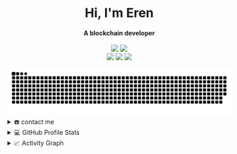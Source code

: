 <div align="center">
<h1 align="center">Hi, I'm Eren</h1>
<h4 align="center">A blockchain developer</h4>
<p>
<div align="center">
  <img src="https://img.shields.io/badge/-Solidity-660099?style=for-the-badge&logo=solidity&logoColor=ffffff&labelColor=282828">
  <img src="https://img.shields.io/badge/-NodeJS-660099?style=for-the-badge&logo=nodejs&logoColor=ffffff&labelColor=282828"><br/>
  <img src="https://img.shields.io/badge/-HTML-c58545?style=for-the-badge&logo=html5&logoColor=c58545&labelColor=282828">
  <img src="https://img.shields.io/badge/-CSS-c58545?style=for-the-badge&logo=css3&logoColor=c58545&labelColor=282828">
  <img src="https://img.shields.io/badge/-C Sharp-c58545?style=for-the-badge&logo=csharp&logoColor=c58545&labelColor=282828">
</div>
</div>
</p>
</div>

<div align="center">
  <a href="https://www.erenivon.ml">
  <img  src="https://raw.githubusercontent.com/1999AZZAR/1999AZZAR/096f537fcee505624cb6721a7ec98fc8379e5ce6/resources/img/grid-snake.svg"
       alt="snake" /></a>
</div>

<details>
  <summary>☎️ contact me</summary>
<div>
  <samp>
    <h2 align="center">😎 you can reach me by:</h2>
    <p align="center">
      <br/>
      <a href="https://www.linkedin.com/in/erenivon/" target="blank"><img align="center"
         src="https://img.shields.io/badge/linkedin-%231DA1F2.svg?style=for-the-badge&logo=linkedin&logoColor=white"
         alt="sherzed" height="30"/></a>
      <a href="https://discord.gg/VRRcfey" target="blank"><img align="center"
         src="https://www.freepnglogos.com/uploads/discord-logo-png/discord-logo-logodownload-download-logotipos-1.png"
         alt="sherzed" height="30"/></a>
      <a href="https://mailto:erenylmaz0@hotmail.com" target="blank"><img align="center"
         src="https://img.shields.io/badge/gmail-EA4335.svg?style=for-the-badge&logo=gmail&logoColor=white"
         alt="sherzed" height="30"/></a>
    </p>
  <p align="center">
      <a href="https://youtube.com/c/sherzedtrap" target="blank"><img align="center"
         src="https://img.shields.io/badge/youtube-%23E4405F.svg?style=for-the-badge&logo=YouTube&logoColor=white"
         alt="azzar" height="30"/></a>
     <a href="https://instagram.com/erenivon" target="blank"><img align="center"
         src="https://img.shields.io/badge/instagram-%23E4405F.svg?style=for-the-badge&logo=Instagram&logoColor=white"
         alt="azzar" height="30"/></a>
      <a href="https://twitter.com/sherzed_" target="blank"><img align="center"
         src="https://img.shields.io/badge/twitter-1DA1F2.svg?style=for-the-badge&logo=twitter&logoColor=white"
         alt="azzar" height="30"/></a>
      <br>
    </p>
  </samp>
</div>
</details>

<details> 
  <summary>💻 GitHub Profile Stats</summary>
  <div>
    <h2 align="center"> 📊 Github stats </h2>
      <br/>
        <p align="center">
          <a href="https://github.com/sherzed/">
          <img src="https://github-readme-stats.vercel.app/api/top-langs/?username=sherzed&langs_count=6&theme=gruvbox&layout=compact&hide_border=true" alt="sherzed :: Top Langs" /></a>
        </p>
        <p align="center">
          <a href="https://github.com/sherzed/">
          <img width="49.5%" src="https://github-readme-stats.vercel.app/api?username=sherzed&show_icons=true&theme=gruvbox&hide_border=true" />
          <img width="49.5%" src="https://github-readme-streak-stats.herokuapp.com/?user=sherzed&theme=gruvbox&hide_border=true" />
          </a>
       </p>
     <br>
  </div>    
</details>

<details>
  <summary>📈 Activity Graph</summary>
<br/>
<p align="left">
  <a href="https://abhigyantrips.dev/">
  </a>
</p>
<br>

[![Sherzed's Activity Graph](https://activity-graph.herokuapp.com/graph?username=sherzed&custom_title=Sherzed's%20Contribution%20Graph&theme=gruvbox&bg_color=282828&hide_border=true&line=d1a01f&point=c58545)](https://abhigyantrips.dev)
</details>
